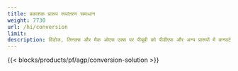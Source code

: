 ```yaml
---
title: प्रकाशक प्रारूप रूपांतरण समाधान 
weight: 7730
url: /hi/conversion
limit: 
description: विंडोज, लिनक्स और मैक ओएस एक्स पर पीयूबी को पीडीएफ और अन्य प्रारूपों में कनवर्ट करें। प्रकाशक रूपांतरण कार्यक्षमता जो आपके स्वयं के समाधान में एकीकृत करना आसान है।
---
```


{{< blocks/products/pf/agp/conversion-solution >}} 